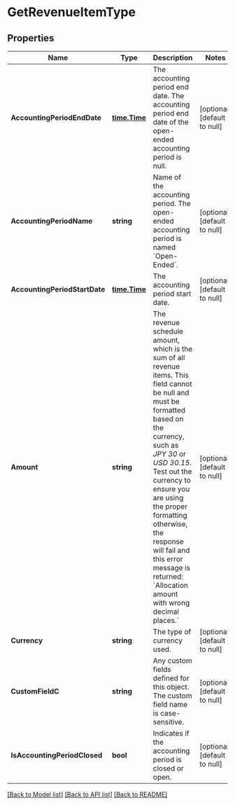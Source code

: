 # GetRevenueItemType

## Properties
Name | Type | Description | Notes
------------ | ------------- | ------------- | -------------
**AccountingPeriodEndDate** | [**time.Time**](time.Time.md) | The accounting period end date. The accounting period end date of the open-ended accounting period is null.   | [optional] [default to null]
**AccountingPeriodName** | **string** | Name of the accounting period. The open-ended accounting period is named &#x60;Open-Ended&#x60;.   | [optional] [default to null]
**AccountingPeriodStartDate** | [**time.Time**](time.Time.md) | The accounting period start date.  | [optional] [default to null]
**Amount** | **string** | The revenue schedule amount, which is the sum of all revenue items. This field cannot be null and must be formatted based on the currency, such as *JPY 30* or *USD 30.15*. Test out the currency to ensure you are using the proper formatting otherwise, the response will fail and this error message is returned:  &#x60;Allocation amount with wrong decimal places.&#x60;  | [optional] [default to null]
**Currency** | **string** | The type of currency used.   | [optional] [default to null]
**CustomFieldC** | **string** | Any custom fields defined for this object. The custom field name is case-sensitive.  | [optional] [default to null]
**IsAccountingPeriodClosed** | **bool** | Indicates if the accounting period is closed or open.   | [optional] [default to null]

[[Back to Model list]](../README.md#documentation-for-models) [[Back to API list]](../README.md#documentation-for-api-endpoints) [[Back to README]](../README.md)



